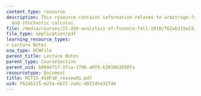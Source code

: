 ```yaml
---
content_type: resource
description: This resource contains information related to arbitrage-free pricing
  and stochastic calculus.
file: /media/courses/15-450-analytics-of-finance-fall-2010/f62ab115e23aeb722a6cd813dea32f46_MIT15_450F10_review01.pdf
file_type: application/pdf
learning_resource_types:
- Lecture Notes
ocw_type: OCWFile
parent_title: Lecture Notes
parent_type: CourseSection
parent_uid: b0844717-3fca-1706-a0f8-b2830b3598fa
resourcetype: Document
title: MIT15_450F10_review01.pdf
uid: f62ab115-e23a-eb72-2a6c-d813dea32f46
---
```

